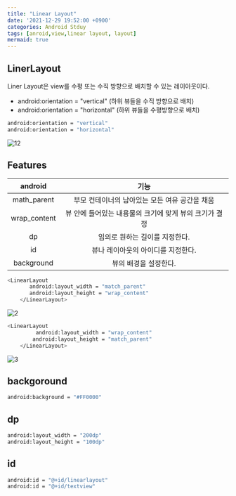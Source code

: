 ```yaml
---
title: "Linear Layout"
date: '2021-12-29 19:52:00 +0900'
categories: Android Stduy
tags: [anroid,view,linear layout, layout]
mermaid: true
---
```



## LinerLayout
Liner Layout은 view를 수평 또는 수직 방향으로 배치할 수 있는 레이아웃이다. 
- android:orientation = "vertical" (하위 뷰들을 수직 방향으로 배치)
- android:orientation = "horizontal" (하위 뷰들을 수평방향으로 배치)
```sh
android:orientation = "vertical"
android:orientation = "horizontal"
```
![12](https://user-images.githubusercontent.com/54762273/127168417-5e6e4306-0595-4b14-9641-c4c8245ba4be.png)

## Features


|android|기능|
|:---:|:---:|
|math_parent|부모 컨테이너의 남아있는 모든 여유 공간을 채움|
|wrap_content|뷰 안에 들어있는 내용물의 크기에 맞게 뷰의 크기가 결정|
|dp|임의로 원하는 길이를 지정한다.|
|id|뷰나 레이아웃의 아이디를 지정한다.|
|background| 뷰의 배경을 설정한다.|


```sh
<LinearLayout
       android:layout_width = "match_parent"
       android:layout_height = "wrap_content"
    </LinearLayout>
```

![2](https://user-images.githubusercontent.com/54762273/127171520-2e83eaa9-3aa5-44b4-8e36-59558c6fb605.png)

```sh
<LinearLayout
         android:layout_width = "wrap_content"
        android:layout_height = "match_parent"
    </LinearLayout>
```
![3](https://user-images.githubusercontent.com/54762273/127172228-3a40679b-a2ba-4653-9a1a-f8c4555225d7.png)

## backgoround
```sh
android:background = "#FF0000"
```
## dp
```sh
android:layout_width = "200dp"
android:layout_height = "100dp"
```
## id
```sh
android:id = "@+id/linearlayout"
android:id = "@+id/textview"
```
